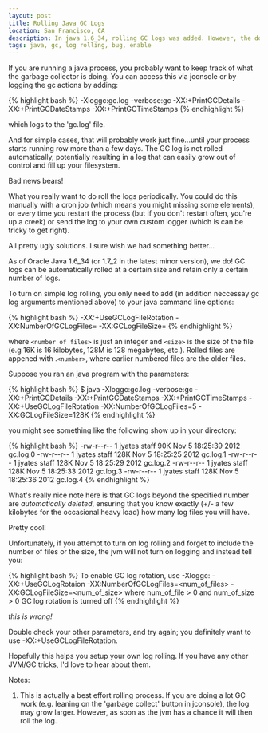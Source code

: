 ```yaml
---
layout: post
title: Rolling Java GC Logs
location: San Francisco, CA	
description: In java 1.6_34, rolling GC logs was added. However, the documentation is wrong and hard to find. Here's how you manage it
tags: java, gc, log rolling, bug, enable
---
```

If you are running a java process, you probably want to keep track of what the garbage collector is doing. You can access this via jconsole or by logging the gc actions by adding:

{% highlight bash %}
-Xloggc:gc.log -verbose:gc -XX:+PrintGCDetails -XX:+PrintGCDateStamps -XX:+PrintGCTimeStamps
{% endhighlight %}

which logs to the 'gc.log' file. 

And for simple cases, that will probably work just fine...until your process starts running row more than a few days. The GC log is not rolled automatically, potentially resulting in a log that can easily grow out of control and fill up your filesystem.

Bad news bears!

What you really want to do roll the logs periodically. You could do this manually with a cron job (which means you might missing some elements), or every time you restart the process (but if you don't restart often, you're up a creek) or send the log to your own custom logger (which is can be tricky to get right). 

All pretty ugly solutions. I sure wish we had something better...

As of Oracle Java 1.6_34 (or 1.7_2 in the latest minor version), we do! GC logs can be automatically rolled at a certain size and retain only a certain number of logs.

To turn on simple log rolling, you only need to add (in addition neccessay gc log arguments mentioned above) to your java command line options:

{% highlight bash %}
-XX:+UseGCLogFileRotation -XX:NumberOfGCLogFiles=<number of files> -XX:GCLogFileSize=<size>
{% endhighlight %}

where `<number of files>` is just an integer and `<size>` is the size of the file (e.g 16K is 16 kilobytes, 128M is 128 megabytes, etc.). Rolled files are appened with .`<number>`, where earlier numbered files are the older files.

Suppose you ran an java program with the parameters:

{% highlight bash %}
$ java -Xloggc:gc.log -verbose:gc -XX:+PrintGCDetails -XX:+PrintGCDateStamps -XX:+PrintGCTimeStamps -XX:+UseGCLogFileRotation -XX:NumberOfGCLogFiles=5 -XX:GCLogFileSize=128K
{% endhighlight %}

you might see something like the following show up in your directory:

{% highlight bash %}
-rw-r--r--   1 jyates  staff    90K Nov  5 18:25:39 2012 gc.log.0
-rw-r--r--   1 jyates  staff   128K Nov  5 18:25:25 2012 gc.log.1
-rw-r--r--   1 jyates  staff   128K Nov  5 18:25:29 2012 gc.log.2
-rw-r--r--   1 jyates  staff   128K Nov  5 18:25:33 2012 gc.log.3
-rw-r--r--   1 jyates  staff   128K Nov  5 18:25:36 2012 gc.log.4
{% endhighlight %}

What's really nice note here is that GC logs beyond the specified number are _automatically deleted_, ensuring that you know exactly (+/- a few kilobytes for the occasional heavy load) how many log files you will have.

Pretty cool!

Unfortunately, if you attempt to turn on log rolling and forget to include the number of files or the size, the jvm will not turn on logging and instead tell you:

{% highlight bash %}
To enable GC log rotation, use -Xloggc:<filename> -XX:+UseGCLogRotaion -XX:NumberOfGCLogFiles=<num_of_files> -XX:GCLogFileSize=<num_of_size>
where num_of_file > 0 and num_of_size > 0
GC log rotation is turned off
{% endhighlight %}

*this is wrong!*

Double check your other parameters, and try again; you definitely want to use -XX:+UseGCLogFileRotation.

Hopefully this helps you setup your own log rolling. If you have any other JVM/GC tricks, I'd love to hear about them. 

Notes:

1. This is actually a best effort rolling process. If you are doing a lot GC work (e.g. leaning on the 'garbage collect' button in jconsole), the log may grow larger. However, as soon as the jvm has a chance it will then roll the log. 
